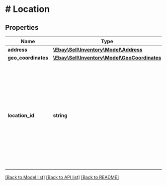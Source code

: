 # # Location

## Properties

Name | Type | Description | Notes
------------ | ------------- | ------------- | -------------
**address** | [**\Ebay\Sell\Inventory\Model\Address**](Address.md) |  | [optional]
**geo_coordinates** | [**\Ebay\Sell\Inventory\Model\GeoCoordinates**](GeoCoordinates.md) |  | [optional]
**location_id** | **string** | A unique eBay-assigned ID for the location. Note: This field should not be confused with the seller-defined merchantLocationKey value. It is the merchantLocationKey value which is used to identify an inventory location when working with inventory location API calls. The locationId value is only used internally by eBay. | [optional]

[[Back to Model list]](../../README.md#models) [[Back to API list]](../../README.md#endpoints) [[Back to README]](../../README.md)
